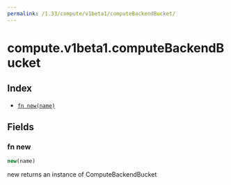 ```yaml
---
permalink: /1.33/compute/v1beta1/computeBackendBucket/
---
```


# compute.v1beta1.computeBackendBucket



## Index

* [`fn new(name)`](#fn-new)

## Fields

### fn new

```ts
new(name)
```

new returns an instance of ComputeBackendBucket
